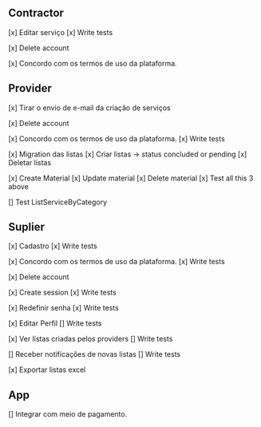 ## Contractor

[x] Editar serviço
[x] Write tests

[x] Delete account

[x] Concordo com os termos de uso da plataforma.

## Provider

[x] Tirar o envio de e-mail da criação de serviços

[x] Delete account

[x] Concordo com os termos de uso da plataforma.
[x] Write tests

[x] Migration das listas
[x] Criar listas -> status concluded or pending
[x] Deletar listas

[x] Create Material
[x] Update material
[x] Delete material
[x] Test all this 3 above

[] Test ListServiceByCategory

## Suplier

[x] Cadastro
[x] Write tests

[x] Concordo com os termos de uso da plataforma.
[x] Write tests

[x] Delete account

[x] Create session
[x] Write tests

[x] Redefinir senha
[x] Write tests

[x] Editar Perfil
[] Write tests

[x] Ver listas criadas pelos providers
[] Write tests

[] Receber notificações de novas listas
[] Write tests

[x] Exportar listas excel


## App

[] Integrar com meio de pagamento.
